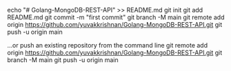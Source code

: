 

echo "# Golang-MongoDB-REST-API" >> README.md
git init
git add README.md
git commit -m "first commit"
git branch -M main
git remote add origin https://github.com/yuvakkrishnan/Golang-MongoDB-REST-API.git
git push -u origin main


…or push an existing repository from the command line
git remote add origin https://github.com/yuvakkrishnan/Golang-MongoDB-REST-API.git
git branch -M main
git push -u origin main
